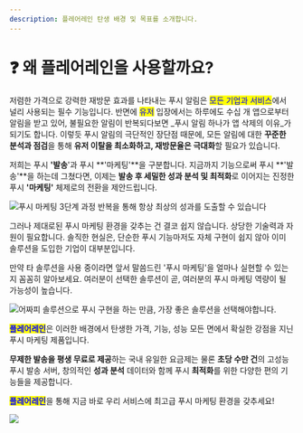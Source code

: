 ```yaml
---
description: 플레어레인 탄생 배경 및 목표를 소개합니다.
---
```


# ❓ 왜 플레어레인을 사용할까요?

저렴한 가격으로 강력한 재방문 효과를 나타내는 푸시 알림은 <mark style="color:blue;">모든 기업과 서비스</mark>에서 널리 사용되는 필수 기능입니다. 반면에 <mark style="color:blue;">유저</mark> 입장에서는 하루에도 수십 개 앱으로부터 알림을 받고 있어, 불필요한 알림이 반복되다보면 _푸시 알림 하나가 앱 삭제의 이유_가 되기도 합니다. 이렇듯 푸시 알림의 극단적인 장단점 때문에, 모든 알림에 대한 **꾸준한 분석과 점검**을 통해 **유저 이탈을 최소화하고, 재방문율은 극대화**할 필요가 있습니다.

저희는 푸시 **'발송**'과 푸시 **'마케팅'**을 구분합니다. 지금까지 기능으로써 푸시 **'발송'**을 하는데 그쳤다면, 이제는 **발송 후 세밀한 성과 분석 및 최적화**로 이어지는 진정한 푸시 **'마케팅'** 체제로의 전환을 제안드립니다.

![푸시 마케팅 3단계 과정 반복을 통해 항상 최상의 성과를 도출할 수 있습니다](<.gitbook/assets/스크린샷 2022-05-20 오후 4.08.23.png>)

그러나 제대로된 푸시 마케팅 환경을 갖추는 건 결코 쉽지 않습니다. 상당한 기술력과 자원이 필요합니다. 솔직한 현실은, 단순한 푸시 기능마저도 자체 구현이 쉽지 않아 이미 솔루션을 도입한 기업이 대부분입니다.

만약 타 솔루션을 사용 중이라면 앞서 말씀드린 '푸시 마케팅'을 얼마나 실현할 수 있는지 꼼꼼히 알아보세요. 여러분이 선택한 솔루션이 곧, 여러분의 푸시 마케팅 역량이 될 가능성이 높습니다.

![어짜피 솔루션으로 푸시 구현을 하는 만큼, 가장 좋은 솔루션을 선택해야합니다.](<.gitbook/assets/스크린샷 2022-05-20 오후 3.56.03 복사본.png>)

<mark style="color:blue;">**플레어레인**</mark>은 이러한 배경에서 탄생한 가격, 기능, 성능 모든 면에서 확실한 강점을 지닌 푸시 마케팅 제품입니다.

**무제한 발송을 평생 무료로 제공**하는 국내 유일한 요금제는 물론 **초당 수만 건**의 고성능 푸시 발송 서버, 창의적인 **성과 분석** 데이터와 함께 푸시 **최적화**를 위한 다양한 편의 기능들을 제공합니다.

<mark style="color:blue;">**플레어레인**</mark>을 통해 지금 바로 우리 서비스에 최고급 푸시 마케팅 환경을 갖추세요!

![](<.gitbook/assets/스크린샷 2022-05-20 오후 4.05.13.png>)
